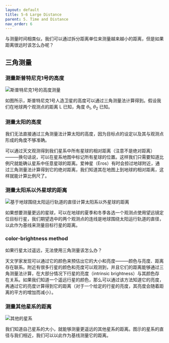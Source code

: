 ```yaml
---
layout: default
title: 5-6 Large Distance
parent: 5. Time and Distance
nav_order: 6
---
```

与测量时间相类似，我们可以通过拆分距离单位来测量越来越小的距离，但是如果距离很远时该怎么办呢？

## 三角测量
### 测量斯普特尼克1号的高度
![斯普特尼克1号的高度测量](/assets/volume-1/fig-5-4.png)

如图所示，斯普特尼克1号人造卫星的高度可以通过三角测量法计算得到。假设我们在地球两个观测点的距离 L 已知，角度 $\theta$<sub>1</sub>, $\theta$<sub>2</sub> 已知。

### 测量太阳的高度
我们无法直接通过三角测量法计算太阳的高度，因为目标点的设定以及其与观测点形成的角度不够准确。

可以通过天文观测得到我们星系中所有星球的相对距离（注意不是绝对距离）———换句话说，可以在星系地图中标记所有星球的位置。这样我们只需要知道比例尺就能确认星系中任意星球的距离。爱神星（Eros）有时会掠过地球附近，通过三角测量法计算得到它的绝对距离，我们知道其在地图上到地球的相对距离，这样就能计算比例尺了。

### 测量太阳系以外星球的距离
![基于地球围绕太阳运行轨道的直径计算太阳系以外星球的距离](/assets/volume-1/fig-5-5.png)

如果想要测量更远的星球，可以在地球的夏季和冬季各选一个观测点使用望远镜定位目标行星，我们期望选中的两个观测点的连线是地球围绕太阳运行轨道的直径，以此作为基线来测量目标行星的距离。

### color-brightness method
如果行星太过遥远，无法使用三角测量该怎么办？

天文学家发现可以通过它的颜色来预估出它的大小和亮度———颜色与亮度、距离存在联系。附近有很多行星的颜色和亮度可以观测到，并且它们的距离能够通过三角测量法计算，在大部分情况下行星的亮度（intrinsic brightness）与其颜色存在关系。如果我们知道一个遥远行星的颜色，那么可以通过该方法知道它的亮度，再通过它的亮度计算得到它的距离（对于一个给定的行星的亮度，其亮度会随着距离的平方的增加而减小）。

### 测量其他星系的距离
![其他的星系](/assets/volume-1/fig-5-7.png)

我们知道自己星系的大小，就能够测量更遥远的其他星系的距离。图示的星系的直径与我们相近，我们可以以此作为基线测量它的距离。
